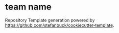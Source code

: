 # team name

Repository Template generation powered by https://github.com/stefanbuck/cookiecutter-template.